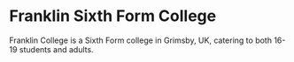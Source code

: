 # Franklin Sixth Form College

Franklin College is a Sixth Form college in Grimsby, UK, catering to both 16-19 students and adults.

